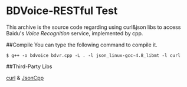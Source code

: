 BDVoice-RESTful Test
===
This archive is the source code regarding using curl&json libs to access Baidu's *Voice Recognition* service, implemented by cpp.

##Compile
You can type the following command to compile it.

```
$ g++ -o bdvoice bdvr.cpp -L . -l json_linux-gcc-4.8_libmt -l curl
```

##Third-Party Libs

[curl](https://curl.haxx.se/) & [JsonCpp](https://github.com/open-source-parsers/jsoncpp)

